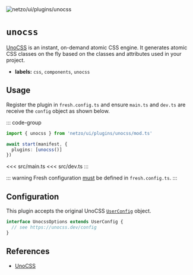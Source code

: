 <img src="https://raw.githubusercontent.com/netzo/netzo/main/assets/plugins/unocss.svg" alt="netzo/ui/plugins/unocss" class="mb-5 w-75px">

# `unocss`

[UnoCSS](https://unocss.dev) is an instant, on-demand atomic CSS engine. It generates atomic CSS classes on the fly based on the classes and attributes used in your project.

- **labels:** `css`, `components`, `unocss`

## Usage

Register the plugin in `fresh.config.ts` and ensure `main.ts` and `dev.ts` are receive the `config` object as shown below.

::: code-group
```ts [fresh.config.ts]
import { unocss } from 'netzo/ui/plugins/unocss/mod.ts'

await start(manifest, {
  plugins: [unocss()]
})
```
<<< src/main.ts
<<< src/dev.ts
:::

::: warning Fresh configuration [must](https://fresh.deno.dev/docs/concepts/ahead-of-time-builds#migrating-existing-projects-with-plugins) be defined in `fresh.config.ts`.
:::

## Configuration

This plugin accepts the original UnoCSS [`UserConfig`](https://unocss.dev/config) object.

```ts
interface UnocssOptions extends UserConfig {
  // see https://unocss.dev/config
}
```

## References

- [UnoCSS](https://unocss.dev/)
